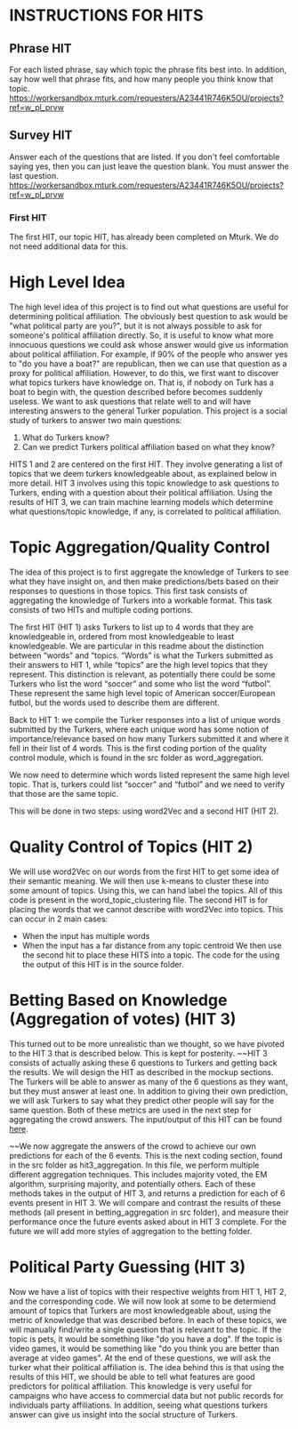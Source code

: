 # INSTRUCTIONS FOR HITS
## Phrase HIT
For each listed phrase, say which topic the phrase fits best into. In addition, say how well that phrase fits, and how many people you think know that topic.
https://workersandbox.mturk.com/requesters/A23441R746K5OU/projects?ref=w_pl_prvw

## Survey HIT
Answer each of the questions that are listed. If you don't feel comfortable saying yes, then you can just leave the question blank. 
You must answer the last question.
https://workersandbox.mturk.com/requesters/A23441R746K5OU/projects?ref=w_pl_prvw

### First HIT
The first HIT, our topic HIT, has already been completed on Mturk. We do not need additional data for this.

# High Level Idea
The high level idea of this project is to find out what questions are useful for determining political affiliation. The obviously best question to ask would be "what political party are you?", but it is not always possible to ask for someone's political affiliation directly. So, it is useful to know what more innocuous questions we could ask whose answer would give us information about political affiliation. For example, if 90% of the people who answer yes to "do you have a boat?" are republican, then we can use that question as a proxy for political affiliation. However, to do this, we first want to discover what topics turkers have knowledge on. That is, if nobody on Turk has a boat to begin with, the question described before becomes suddenly useless. We want to ask questions that relate well to and will have interesting answers to the general Turker population. This project is a social study of turkers to answer two main questions:

1. What do Turkers know?
2. Can we predict Turkers political affiliation based on what they know?

HITS 1 and 2 are centered on the first HIT. They involve generating a list of topics that we deem turkers knowledgeable about, as explained below in more detail. HIT 3 involves using this topic knowledge to ask questions to Turkers, ending with a question about their political affiliation. Using the results of HIT 3, we can train machine learning models which determine what questions/topic knowledge, if any, is correlated to political affiliation. 

# Topic Aggregation/Quality Control
The idea of this project is to first aggregate the knowledge of Turkers to see what they have insight on, and then make predictions/bets based on their responses to questions in those topics. This first task consists of aggregating the knowledge of Turkers into a workable format. This task consists of two HITs and multiple coding portions. 

The first HIT (HIT 1) asks Turkers to list up to 4 words that they are knowledgeable in, ordered from most knowledgeable to least knowledgeable. We are particular in this readme about the distinction between “words” and “topics. “Words” is what the Turkers submitted as their answers to HIT 1, while “topics” are the high level topics that they represent. This distinction is relevant, as potentially there could be some Turkers who list the word “soccer” and some who list the word “futbol”. These represent the same high level topic of American soccer/European futbol, but the words used to describe them are different. 

Back to HIT 1: we compile the Turker responses into a list of unique words submitted by the Turkers, where each unique word has some notion of importance/relevance based on how many Turkers submitted it and where it fell in their list of 4 words. This is the first coding portion of the quality control module, which is found in the src folder as word_aggregation.

We now need to determine which words listed represent the same high level topic. That is, turkers could list “soccer” and “futbol” and we need to verify that those are the same topic. 

This will be done in two steps: using word2Vec and a second HIT (HIT 2). 

# Quality Control of Topics (HIT 2)
We will use word2Vec on our words from the first HIT to get some idea of their semantic meaning. We will then use k-means to cluster these into some amount of topics. Using this, we can hand label the topics. All of this code is present in the word_topic_clustering file. The second HIT is for placing the words that we cannot describe with word2Vec into topics. This can occur in 2 main cases:
  - When the input has multiple words
  - When the input has a far distance from any topic centroid
We then use the second hit to place these HITS into a topic. The code for the using the output of this HIT is in the source folder.

# Betting Based on Knowledge (Aggregation of votes) (HIT 3)

This turned out to be more unrealistic than we thought, so we have pivoted to the HIT 3 that is described below. This is kept for posterity.
~~HIT 3 consists of actually asking these 6 questions to Turkers and getting back the results. We will design the HIT as described in the mockup sections. The Turkers will be able to answer as many of the 6 questions as they want, but they must answer at least one. In addition to giving their own prediction, we will ask Turkers to say what they predict other people will say for the same question. Both of these metrics are used in the next step for aggregating the crowd answers. The input/output of this HIT can be found [here](https://github.com/niharpatil/nets213final/tree/master/data).

~~We now aggregate the answers of the crowd to achieve our own predictions for each of the 6 events. This is the next coding section, found in the src folder as hit3_aggregation. In this file, we perform multiple different aggregation techniques. This includes majority voted, the EM algorithm, surprising majority, and potentially others. Each of these methods takes in the output of HIT 3, and returns a prediction for each of 6 events present in HIT 3. We will compare and contrast the results of these methods (all present in betting_aggregation in src folder), and measure their performance once the future events asked about in HIT 3 complete. For the future we will add more styles of aggregation to the betting folder.

# Political Party Guessing (HIT 3)

Now we have a list of topics with their respective weights from HIT 1, HIT 2, and the corresponding code. We will now look at some to be determiend amount of topics that Turkers are most knowledgeable about, using the metric of knowledge that was described before. In each of these topics, we will manually find/write a single question that is relevant to the topic. If the topic is pets, it would be something like "do you have a dog". If the topic is video games, it would be something like "do you think you are better than average at video games". At the end of these questions, we will ask the turker what their political affiliation is. The idea behind this is that using the results of this HIT, we should be able to tell what features are good predictors for political affiliation. This knowledge is very useful for campaigns who have access to commercial data but not public records for individuals party affiliations. In addition, seeing what questions turkers answer can give us insight into the social structure of Turkers.

